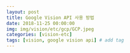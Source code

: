```yaml
---
layout: post
title: Google Vision API 사용 방법  
date: 2018-11-25 00:00:00
img: img/vision/etc/gcp/GCP.jpeg
categories: [vision-etc] 
tags: [vision, google vision api] # add tag
---
```


